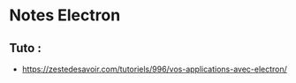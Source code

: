 Notes Electron
==============
 
 Tuto :
 ------
 
 * https://zestedesavoir.com/tutoriels/996/vos-applications-avec-electron/
